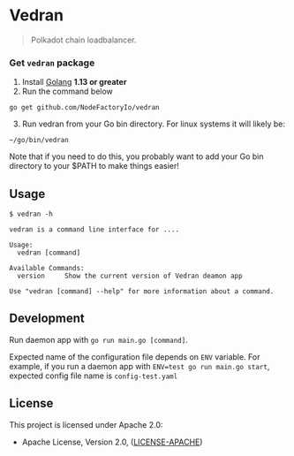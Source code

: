 # Vedran

> Polkadot chain loadbalancer.

### Get `vedran` package
1. Install [Golang](https://golang.org/doc/install) **1.13 or greater**
2. Run the command below
```
go get github.com/NodeFactoryIo/vedran
```
3. Run vedran from your Go bin directory. For linux systems it will likely be:
```
~/go/bin/vedran
```
Note that if you need to do this, you probably want to add your Go bin directory to your $PATH to make things easier!

## Usage

```
$ vedran -h

vedran is a command line interface for ....

Usage:
  vedran [command]

Available Commands:
  version     Show the current version of Vedran deamon app

Use "vedran [command] --help" for more information about a command.
```

## Development
Run daemon app with `go run main.go [command]`.

Expected name of the configuration file depends on `ENV` variable. For example, if you run a daemon app with `ENV=test go run main.go start`, expected config file name is `config-test.yaml`

## License

This project is licensed under Apache 2.0:
- Apache License, Version 2.0, ([LICENSE-APACHE](http://www.apache.org/licenses/LICENSE-2.0))